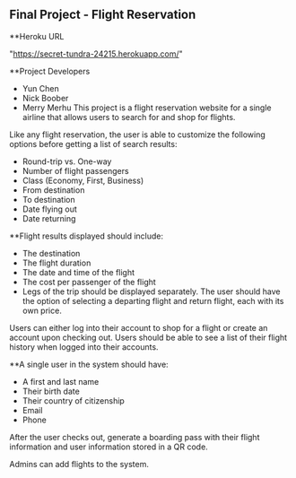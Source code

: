 ## Final Project - Flight Reservation

**Heroku URL

"https://secret-tundra-24215.herokuapp.com/"

**Project Developers

- Yun Chen
- Nick Boober
- Merry Merhu
This project is a flight reservation website for a single airline that allows users to search for and shop for flights.

Like any flight reservation, the user is able to customize the following options before getting a list of search results:

- Round-trip vs. One-way
- Number of flight passengers
- Class (Economy, First, Business)
- From destination
- To destination
- Date flying out
- Date returning

**Flight results displayed should include:

- The destination
- The flight duration
- The date and time of the flight
- The cost per passenger of the flight
- Legs of the trip should be displayed separately. The user should have the option of selecting a departing flight and return flight, each with its own price.

Users can either log into their account to shop for a flight or create an account upon checking out. Users should be able to see a list of their flight history when logged into their accounts.

**A single user in the system should have:

- A first and last name
- Their birth date
- Their country of citizenship
- Email
- Phone

After the user checks out, generate a boarding pass with their flight information and user information stored in a QR code.

Admins can add flights to the system.
